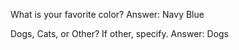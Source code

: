 What is your favorite color?
Answer: Navy Blue 

Dogs, Cats, or Other? If other, specify.
Answer: Dogs
